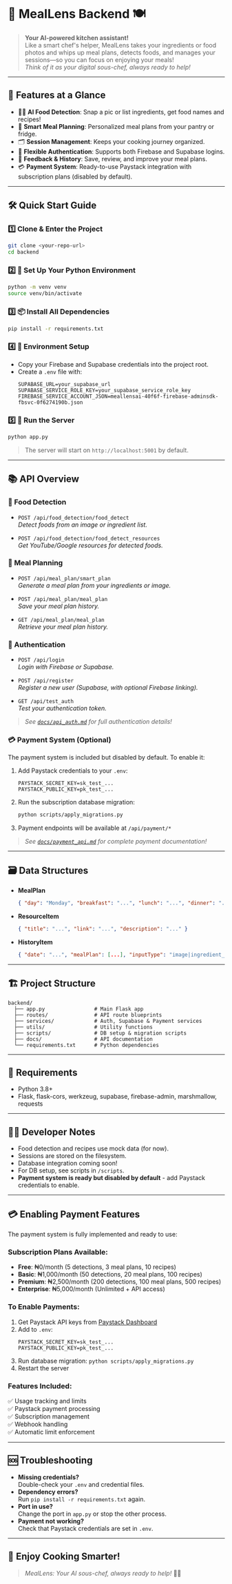 # 🥗 MealLens Backend 🍽️

> **Your AI-powered kitchen assistant!**  
> Like a smart chef's helper, MealLens takes your ingredients or food photos and whips up meal plans, detects foods, and manages your sessions—so you can focus on enjoying your meals!  
> _Think of it as your digital sous-chef, always ready to help!_

---

## 🚀 Features at a Glance

- 🧑‍🍳 **AI Food Detection**: Snap a pic or list ingredients, get food names and recipes!
- 📅 **Smart Meal Planning**: Personalized meal plans from your pantry or fridge.
- 🗂️ **Session Management**: Keeps your cooking journey organized.
- 🔐 **Flexible Authentication**: Supports both Firebase and Supabase logins.
- 📝 **Feedback & History**: Save, review, and improve your meal plans.
- 💳 **Payment System**: Ready-to-use Paystack integration with subscription plans (disabled by default).

---

## 🛠️ Quick Start Guide

### 1️⃣ Clone & Enter the Project

```bash
git clone <your-repo-url>
cd backend
```

### 2️⃣ 🐍 Set Up Your Python Environment

```bash
python -m venv venv
source venv/bin/activate
```

### 3️⃣ 📦 Install All Dependencies

```bash
pip install -r requirements.txt
```

### 4️⃣ 🔑 Environment Setup

- Copy your Firebase and Supabase credentials into the project root.
- Create a `.env` file with:
  ```
  SUPABASE_URL=your_supabase_url
  SUPABASE_SERVICE_ROLE_KEY=your_supabase_service_role_key
  FIREBASE_SERVICE_ACCOUNT_JSON=meallensai-40f6f-firebase-adminsdk-fbsvc-0f6274190b.json
  ```

### 5️⃣ 🏁 Run the Server

```bash
python app.py
```
> The server will start on `http://localhost:5001` by default.

---

## 📚 API Overview

### 🥘 Food Detection

- `POST /api/food_detection/food_detect`  
  _Detect foods from an image or ingredient list._

- `POST /api/food_detection/food_detect_resources`  
  _Get YouTube/Google resources for detected foods._

### 📅 Meal Planning

- `POST /api/meal_plan/smart_plan`  
  _Generate a meal plan from your ingredients or image._

- `POST /api/meal_plan/meal_plan`  
  _Save your meal plan history._

- `GET /api/meal_plan/meal_plan`  
  _Retrieve your meal plan history._

### 🔐 Authentication

- `POST /api/login`  
  _Login with Firebase or Supabase._

- `POST /api/register`  
  _Register a new user (Supabase, with optional Firebase linking)._

- `GET /api/test_auth`  
  _Test your authentication token._

> _See [`docs/api_auth.md`](docs/api_auth.md) for full authentication details!_

### 💳 Payment System (Optional)

The payment system is included but disabled by default. To enable it:

1. Add Paystack credentials to your `.env`:
   ```
   PAYSTACK_SECRET_KEY=sk_test_...
   PAYSTACK_PUBLIC_KEY=pk_test_...
   ```

2. Run the subscription database migration:
   ```bash
   python scripts/apply_migrations.py
   ```

3. Payment endpoints will be available at `/api/payment/*`

> _See [`docs/payment_api.md`](docs/payment_api.md) for complete payment documentation!_

---

## 🗃️ Data Structures

- **MealPlan**
  ```json
  { "day": "Monday", "breakfast": "...", "lunch": "...", "dinner": "...", "snack": "..." }
  ```
- **ResourceItem**
  ```json
  { "title": "...", "link": "...", "description": "..." }
  ```
- **HistoryItem**
  ```json
  { "date": "...", "mealPlan": [...], "inputType": "image|ingredient_list", "ingredients": "..." }
  ```

---

## 🏗️ Project Structure

```
backend/
  ├── app.py                # Main Flask app
  ├── routes/               # API route blueprints
  ├── services/             # Auth, Supabase & Payment services
  ├── utils/                # Utility functions
  ├── scripts/              # DB setup & migration scripts
  ├── docs/                 # API documentation
  └── requirements.txt      # Python dependencies
```

---

## 🧩 Requirements

- Python 3.8+
- Flask, flask-cors, werkzeug, supabase, firebase-admin, marshmallow, requests

---

## 🧑‍💻 Developer Notes

- Food detection and recipes use mock data (for now).
- Sessions are stored on the filesystem.
- Database integration coming soon!
- For DB setup, see scripts in `/scripts`.
- **Payment system is ready but disabled by default** - add Paystack credentials to enable.

---

## 💳 Enabling Payment Features

The payment system is fully implemented and ready to use:

### **Subscription Plans Available:**
- **Free**: ₦0/month (5 detections, 3 meal plans, 10 recipes)
- **Basic**: ₦1,000/month (50 detections, 20 meal plans, 100 recipes)
- **Premium**: ₦2,500/month (200 detections, 100 meal plans, 500 recipes)
- **Enterprise**: ₦5,000/month (Unlimited + API access)

### **To Enable Payments:**
1. Get Paystack API keys from [Paystack Dashboard](https://dashboard.paystack.com)
2. Add to `.env`:
   ```
   PAYSTACK_SECRET_KEY=sk_test_...
   PAYSTACK_PUBLIC_KEY=pk_test_...
   ```
3. Run database migration: `python scripts/apply_migrations.py`
4. Restart the server

### **Features Included:**
✅ Usage tracking and limits  
✅ Paystack payment processing  
✅ Subscription management  
✅ Webhook handling  
✅ Automatic limit enforcement  

---

## 🆘 Troubleshooting

- **Missing credentials?**  
  Double-check your `.env` and credential files.
- **Dependency errors?**  
  Run `pip install -r requirements.txt` again.
- **Port in use?**  
  Change the port in `app.py` or stop the other process.
- **Payment not working?**  
  Check that Paystack credentials are set in `.env`.

---

## 🌈 Enjoy Cooking Smarter!  
> _MealLens: Your AI sous-chef, always ready to help!_ 🍳🤖
